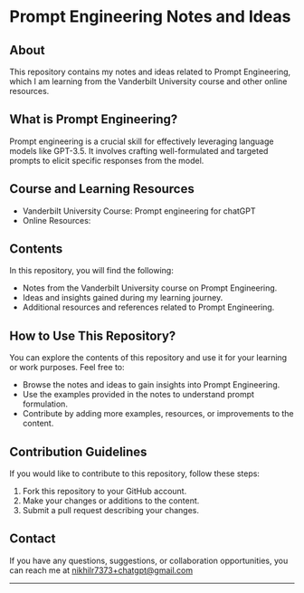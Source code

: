 # Prompt Engineering Notes and Ideas

## About

This repository contains my notes and ideas related to Prompt Engineering, which I am learning from the Vanderbilt University course and other online resources.

## What is Prompt Engineering?

Prompt engineering is a crucial skill for effectively leveraging language models like GPT-3.5. It involves crafting well-formulated and targeted prompts to elicit specific responses from the model.

## Course and Learning Resources

- Vanderbilt University Course: Prompt engineering for chatGPT
- Online Resources: 

## Contents

In this repository, you will find the following:

- Notes from the Vanderbilt University course on Prompt Engineering.
- Ideas and insights gained during my learning journey.
- Additional resources and references related to Prompt Engineering.

## How to Use This Repository?

You can explore the contents of this repository and use it for your learning or work purposes. Feel free to:

- Browse the notes and ideas to gain insights into Prompt Engineering.
- Use the examples provided in the notes to understand prompt formulation.
- Contribute by adding more examples, resources, or improvements to the content.

## Contribution Guidelines

If you would like to contribute to this repository, follow these steps:

1. Fork this repository to your GitHub account.
2. Make your changes or additions to the content.
3. Submit a pull request describing your changes.

## Contact

If you have any questions, suggestions, or collaboration opportunities, you can reach me at nikhilr7373+chatgpt@gmail.com

---

